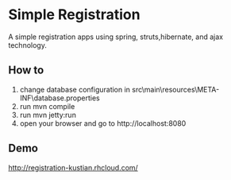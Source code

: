 Simple Registration
===================

A simple registration apps using spring, struts,hibernate, and ajax technology.

How to
------

1. change database configuration in src\main\resources\META-INF\database.properties
2. run mvn compile
2. run mvn jetty:run
3. open your browser and go to http://localhost:8080

Demo
----

http://registration-kustian.rhcloud.com/